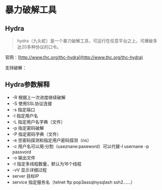 # 暴力破解工具

## Hydra

> hydra（九头蛇）是一个暴力破解工具，可运行在任意平台之上，可爆破多达20多种协议的口令。

官网：[http://www.thc.org/thc-hydra](http://www.thc.org/thc-hydra)

支持破解：



## Hydra参数解释

* -R 根据上一次进度继续破解
* -S 使用SSL协议连接 
* -s 指定端口
* -l  指定用户名
* -L  指定用户名字典（文件） 
* -p  指定密码破解 
* -P  指定密码字典（文件） 
* -e  空密码探测和指定用户密码探测（ns） 
* -c  用户名可以用:分割（useznane:paseword）可以代替-l usernane -p passvord 
* -o  输出文件
* -t  指定多线程数量，默认为16个线程 
* -vV 显示详细过程 
* server 目标IP 
* service 指定服务名（telnet ftp pop3assqlnysqlash ssh2......）

